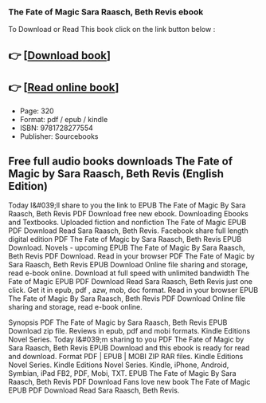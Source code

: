### The Fate of Magic Sara Raasch, Beth Revis ebook

To Download or Read This book click on the link button below :

## 👉  [**[Download book](http://ebooksharez.info/download.php?group=book&from=github.com&id=715190&lnk=1063 "Download book")**]

## 👉  [**[Read online book](http://ebooksharez.info/download.php?group=book&from=github.com&id=715190&lnk=1063 "Read online book")**]


* Page: 320
* Format: pdf / epub / kindle
* ISBN: 9781728277554
* Publisher: Sourcebooks



## Free full audio books downloads The Fate of Magic by Sara Raasch, Beth Revis (English Edition)


Today I&amp;#039;ll share to you the link to EPUB The Fate of Magic By Sara Raasch, Beth Revis PDF Download free new ebook. Downloading Ebooks and Textbooks. Uploaded fiction and nonfiction The Fate of Magic EPUB PDF Download Read Sara Raasch, Beth Revis. Facebook share full length digital edition PDF The Fate of Magic by Sara Raasch, Beth Revis EPUB Download. Novels - upcoming EPUB The Fate of Magic By Sara Raasch, Beth Revis PDF Download. Read in your browser PDF The Fate of Magic by Sara Raasch, Beth Revis EPUB Download Online file sharing and storage, read e-book online. Download at full speed with unlimited bandwidth The Fate of Magic EPUB PDF Download Read Sara Raasch, Beth Revis just one click. Get it in epub, pdf , azw, mob, doc format. Read in your browser EPUB The Fate of Magic By Sara Raasch, Beth Revis PDF Download Online file sharing and storage, read e-book online.

Synopsis PDF The Fate of Magic by Sara Raasch, Beth Revis EPUB Download zip file. Reviews in epub, pdf and mobi formats. Kindle Editions Novel Series. Today I&amp;#039;m sharing to you PDF The Fate of Magic by Sara Raasch, Beth Revis EPUB Download and this ebook is ready for read and download. Format PDF | EPUB | MOBI ZIP RAR files. Kindle Editions Novel Series. Kindle Editions Novel Series. Kindle, iPhone, Android, Symbian, iPad FB2, PDF, Mobi, TXT. EPUB The Fate of Magic By Sara Raasch, Beth Revis PDF Download Fans love new book The Fate of Magic EPUB PDF Download Read Sara Raasch, Beth Revis.





